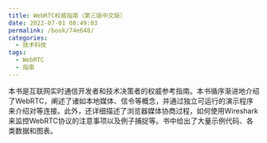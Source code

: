 ```yaml
---
title: WebRTC权威指南（第三版中文版）
date: 2022-07-01 08:49:03
permalink: /book/74e648/
categories:
  - 技术科技
tags:
  - WebRTC
  - 指南
---
```


本书是互联网实时通信开发者和技术决策者的权威参考指南。本书循序渐进地介绍了WebRTC，阐述了诸如本地媒体、信令等概念，并通过独立可运行的演示程序来介绍对等连接。此外，还详细描述了浏览器媒体协商过程，如何使用Wireshark来监控WebRTC协议的注意事项以及例子捕捉等。书中给出了大量示例代码、各类数据和图表。

<!-- more -->

<BookShelf 
album='https://cdn.jsdelivr.net/gh/jonsam-ng/image-hosting@master/oxygen-space/image.2k6jr1lq1s40.webp' 
title="WebRTC权威指南（第三版中文版）" 
author="Alan B. Johnston / Daniel C. Burnett" 
intro="本书是互联网实时通信开发者和技术决策者的权威参考指南。本书循序渐进地介绍了WebRTC，阐述了诸如本地媒体、信令等概念，并通过独立可运行的演示程序来介绍对等连接。此外，还详细描述了浏览器媒体协商过程，如何使用Wireshark来监控WebRTC协议的注意事项以及例子捕捉等。书中给出了大量示例代码、各类数据和图表。" 
:tags="['WebRTC', '指南']" 
publisher="声网Agora.io" 
lang="中文" 
:pages="260"
link="https://www.aliyundrive.com/s/e8qz2f8WagH"
douban="https://book.douban.com/subject/26915289/"
/>
